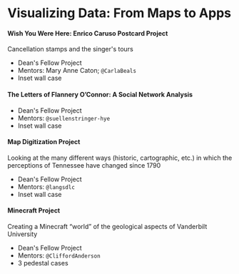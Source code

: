 # Visualizing Data: From Maps to Apps

#### Wish You Were Here: Enrico Caruso Postcard Project 

Cancellation stamps and the singer's tours
* Dean's Fellow Project
* Mentors: Mary Anne Caton; <code>@CarlaBeals</code>
* Inset wall case

#### The Letters of Flannery O’Connor: A Social Network Analysis
* Dean's Fellow Project
* Mentors: <code>@suellenstringer-hye</code>
* Inset wall case

#### Map Digitization Project

 Looking at the many different ways (historic, cartographic, etc.) in which the perceptions of Tennessee have changed since 1790  
* Dean's Fellow Project
* Mentors: <code>@langsdlc</code>
* Inset wall case


#### Minecraft Project 

Creating a Minecraft “world” of the geological aspects of Vanderbilt University
* Dean's Fellow Project
* Mentors: <code>@CliffordAnderson</code>
* 3 pedestal cases
